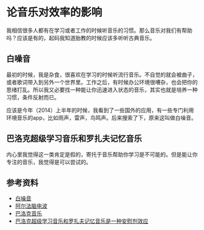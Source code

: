 # 论音乐对效率的影响
我相信很多人都有在学习或者工作的时候听音乐的习惯。那么音乐对我们有帮助吗？应该是有的，起码我知道胎教的时候应该多听听古典音乐。

## 白噪音
最初的时候，我是杂食，很喜欢在学习的时候听流行音乐。不自觉的就会被曲子，或者歌词带入到另外一个世界里。工作之后，有时候办公环境很嘈杂，也会把你的思绪打乱。所以我又必要找一种能让你迅速进入状态的音乐，其实也就是培养一种习惯，条件反射而已。

应该是今年（2014）上半年的时候，我看到了一些国外的应用，有一些专门利用环境音乐的app，比如雨声，雷声，鸟鸣声。后来搜索了下，原来这叫做白噪音。

## 巴洛克超级学习音乐和罗扎夫记忆音乐
内心里我觉得这一类肯定是假的，寄托于音乐帮助你学习是不可能的。但是能让你专注的音乐，我觉得是可以尝试的。


## 参考资料
- [白噪音](http://zh.wikipedia.org/wiki/%E7%99%BD%E9%9B%9C%E8%A8%8A)
- [阿尔法脑电波](http://baike.baidu.com/link?url=R8msZvDz-lkLiUL4SV-uQKvFvUHD6o5mNT9G3u_eh4WgQBxcPRVe5yZD_aBNQ2sRct5QqPWadGkGsZVQBMXOE_)
- [巴洛克音乐](http://zh.wikipedia.org/wiki/%E5%B7%B4%E6%B4%9B%E5%85%8B%E9%9F%B3%E4%B9%90)
- [巴洛克超级学习音乐和罗扎夫记忆音乐是一种安慰剂效应](http://www.zhihu.com/question/19967504)